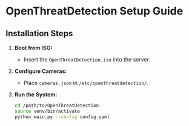 # OpenThreatDetection Setup Guide

## Installation Steps

1. **Boot from ISO:**

   - Insert the `OpenThreatDetection.iso` into the server.
2. **Configure Cameras:**

   - Place `cameras.json` in `/etc/openthreatdetection/`.
3. **Run the System:**

   ```bash
   cd /path/to/OpenThreatDetection
   source venv/bin/activate
   python main.py --config config.yaml
   ```
